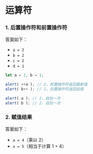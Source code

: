 # 运算符


### 1. 后置操作符和前置操作符

答案如下：

- `a = 2`
- `b = 2`
- `c = 2`
- `d = 1`

```js
let a = 1, b = 1;

alert( ++a ); // 2，前置操作符返回最新值
alert( b++ ); // 1，后置操作符返回旧值

alert( a ); // 2，自加一次
alert( b ); // 2，自加一次
```


### 2. 赋值结果

答案如下：

- `a = 4`（乘以 2）
- `x = 5`（相当于计算 1 + 4）
